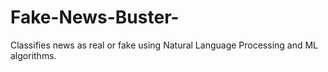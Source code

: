 # Fake-News-Buster-
Classifies news as real or fake using Natural Language Processing and ML algorithms.

